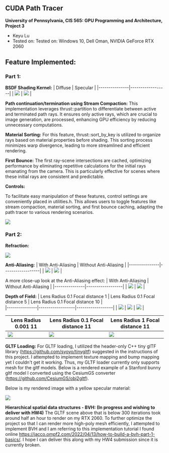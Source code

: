 ## CUDA Path Tracer

**University of Pennsylvania, CIS 565: GPU Programming and Architecture, Project 3**

* Keyu Lu
* Tested on: Tested on: Windows 10, Dell Oman, NVIDIA GeForce RTX 2060

## Feature Implemented:

### Part 1:

**BSDF Shading Kernel:** 
| Diffuse | Specular | 
|---------------|------------------|
| ![](https://github.com/uluyek/Project3-CUDA-Path-Tracer/blob/main/img/BRDF%20Diffuse%20Demo.jpg) | ![](https://github.com/uluyek/Project3-CUDA-Path-Tracer/blob/main/img/Perfectly%20specular-reflective%20Demo.jpg) |

**Path continuation/termination using Stream Compaction:**
This implementation leverages thrust::partition to differentiate between active and terminated path rays. It ensures only active rays, which are crucial to image generation, are processed, enhancing GPU efficiency by reducing unnecessary computations.

**Material Sorting:**
For this feature, thrust::sort_by_key is utilized to organize rays based on material properties before shading. This sorting process minimizes warp divergence, leading to more streamlined and efficient rendering.

**First Bounce:**
The first ray-scene intersections are cached, optimizing performance by eliminating repetitive calculations for the initial rays emanating from the camera. This is particularly effective for scenes where these initial rays are consistent and predictable.

**Controls:**

To facilitate easy manipulation of these features, control settings are conveniently placed in utilities.h. This allows users to toggle features like stream compaction, material sorting, and first bounce caching, adapting the path tracer to various rendering scenarios.

![](https://github.com/uluyek/Project3-CUDA-Path-Tracer/blob/main/img/Control.jpg)

### Part 2: 
**Refraction:** 

![](https://github.com/uluyek/Project3-CUDA-Path-Tracer/blob/main/img/Refraction%20Demo.jpg)

**Anti-Aliasing:** 
| With Anti-Aliasing | Without Anti-Aliasing | 
|---------------|------------------|
| ![](https://github.com/uluyek/Project3-CUDA-Path-Tracer/blob/main/img/anti%20aliasing%20on.jpg) | ![](https://github.com/uluyek/Project3-CUDA-Path-Tracer/blob/main/img/anti%20aliasing%20off.jpg) |

A more close-up look at the Anti-Aliasing effect:
| With Anti-Aliasing | Without Anti-Aliasing | 
|---------------|------------------|
| ![](https://github.com/uluyek/Project3-CUDA-Path-Tracer/blob/main/img/on%20detail%20true.jpg) | ![](https://github.com/uluyek/Project3-CUDA-Path-Tracer/blob/main/img/on%20detail.jpg) |


**Depth of Field:**
| Lens Radius 0.1 Focal distance 1 | Lens Radius 0.1 Focal distance 5 | Lens Radius 0.1 Focal distance 10 |  
|---------------|------------------|------------------|
| ![](https://github.com/uluyek/Project3-CUDA-Path-Tracer/blob/main/img/dof%200.1%201.jpg) | ![](https://github.com/uluyek/Project3-CUDA-Path-Tracer/blob/main/img/dof%200.1%205.jpg) | ![](https://github.com/uluyek/Project3-CUDA-Path-Tracer/blob/main/img/dof%200.1%2010.jpg) |

| Lens Radius 0.001 11 | Lens Radius 0.1 Focal distance 11 | Lens Radius 1 Focal distance 11 |  
|---------------|------------------|------------------|
| ![](https://github.com/uluyek/Project3-CUDA-Path-Tracer/blob/main/img/dof%200.001%2011.jpg) | ![](https://github.com/uluyek/Project3-CUDA-Path-Tracer/blob/main/img/dof%200.1%2011.jpg) | ![](https://github.com/uluyek/Project3-CUDA-Path-Tracer/blob/main/img/dop%201%2011%20demo.jpg) |

**GLTF Loading:** 
For GLTF loading, I utilized the header-only C++ tiny glTF library (https://github.com/syoyo/tinygltf) suggested in the instructions of this project. I attempted to implement texture mapping and bump mapping yet I couldn't get it working. Thus, my GLTF loader currently only supports mesh for the gltf models. Below is a rendered example of a Stanford bunny gltf model I converted using the CesiumGS converter (https://github.com/CesiumGS/obj2gltf).

Below is my rendered image with a yellow specular material: 

![](https://github.com/uluyek/Project3-CUDA-Path-Tracer/blob/main/img/gltf%20loader.jpg)

**Hierarchical spatial data structures - BVH: (In progress and wishing to deliver with HW4)**
The GLTF scene above that is below 300 iterations took around half an hour to render on my RTX 2060. To further optimize the project so that I can render more high-poly mesh efficiently, I attempted to implement BVH and I am referring to this implementation tutorial I found online https://jacco.ompf2.com/2022/04/13/how-to-build-a-bvh-part-1-basics/. I hope I can deliver this along with my HW4 submission since it is currently broken.





